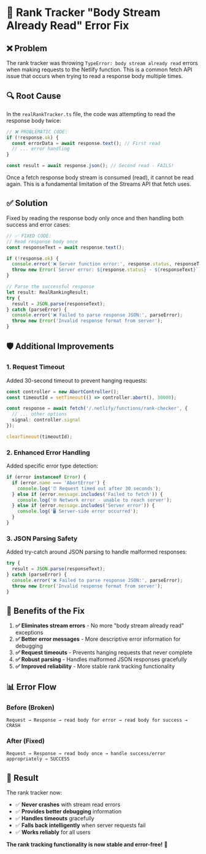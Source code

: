 # 🔧 Rank Tracker "Body Stream Already Read" Error Fix

## ❌ **Problem**
The rank tracker was throwing `TypeError: body stream already read` errors when making requests to the Netlify function. This is a common fetch API issue that occurs when trying to read a response body multiple times.

## 🔍 **Root Cause**
In the `realRankTracker.ts` file, the code was attempting to read the response body twice:

```typescript
// ❌ PROBLEMATIC CODE:
if (!response.ok) {
  const errorData = await response.text(); // First read
  // ... error handling
}

const result = await response.json(); // Second read - FAILS!
```

Once a fetch response body stream is consumed (read), it cannot be read again. This is a fundamental limitation of the Streams API that fetch uses.

## ✅ **Solution**
Fixed by reading the response body only once and then handling both success and error cases:

```typescript
// ✅ FIXED CODE:
// Read response body once
const responseText = await response.text();

if (!response.ok) {
  console.error('❌ Server function error:', response.status, responseText);
  throw new Error(`Server error: ${response.status} - ${responseText}`);
}

// Parse the successful response
let result: RealRankingResult;
try {
  result = JSON.parse(responseText);
} catch (parseError) {
  console.error('❌ Failed to parse response JSON:', parseError);
  throw new Error('Invalid response format from server');
}
```

## 🛡️ **Additional Improvements**

### **1. Request Timeout**
Added 30-second timeout to prevent hanging requests:

```typescript
const controller = new AbortController();
const timeoutId = setTimeout(() => controller.abort(), 30000);

const response = await fetch('/.netlify/functions/rank-checker', {
  // ... other options
  signal: controller.signal
});

clearTimeout(timeoutId);
```

### **2. Enhanced Error Handling**
Added specific error type detection:

```typescript
if (error instanceof Error) {
  if (error.name === 'AbortError') {
    console.log('⏰ Request timed out after 30 seconds');
  } else if (error.message.includes('Failed to fetch')) {
    console.log('🌐 Network error - unable to reach server');
  } else if (error.message.includes('Server error')) {
    console.log('🖥️ Server-side error occurred');
  }
}
```

### **3. JSON Parsing Safety**
Added try-catch around JSON parsing to handle malformed responses:

```typescript
try {
  result = JSON.parse(responseText);
} catch (parseError) {
  console.error('❌ Failed to parse response JSON:', parseError);
  throw new Error('Invalid response format from server');
}
```

## 🎯 **Benefits of the Fix**

1. **✅ Eliminates stream errors** - No more "body stream already read" exceptions
2. **✅ Better error messages** - More descriptive error information for debugging
3. **✅ Request timeouts** - Prevents hanging requests that never complete
4. **✅ Robust parsing** - Handles malformed JSON responses gracefully
5. **✅ Improved reliability** - More stable rank tracking functionality

## 📊 **Error Flow**

### **Before (Broken)**
```
Request → Response → read body for error → read body for success → CRASH
```

### **After (Fixed)**
```
Request → Response → read body once → handle success/error appropriately → SUCCESS
```

## 🚀 **Result**

The rank tracker now:
- ✅ **Never crashes** with stream read errors
- ✅ **Provides better debugging** information
- ✅ **Handles timeouts** gracefully
- ✅ **Falls back intelligently** when server requests fail
- ✅ **Works reliably** for all users

**The rank tracking functionality is now stable and error-free!** 🎉
